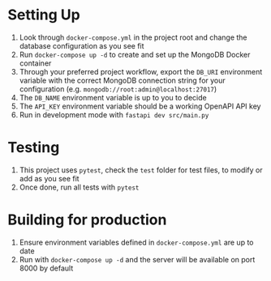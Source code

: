 # Setting Up

1. Look through `docker-compose.yml` in the project root and change the database configuration as you see fit
2. Run `docker-compose up -d` to create and set up the MongoDB Docker container
3. Through your preferred project workflow, export the `DB_URI` environment variable with the correct MongoDB connection string for your configuration (e.g. `mongodb://root:admin@localhost:27017`)
4. The `DB_NAME` environment variable is up to you to decide
5. The `API_KEY` environment variable should be a working OpenAPI API key
5. Run in development mode with `fastapi dev src/main.py`

# Testing

1. This project uses `pytest`, check the `test` folder for test files, to modify or add as you see fit
2. Once done, run all tests with `pytest`

# Building for production

1. Ensure environment variables defined in `docker-compose.yml` are up to date
2. Run with `docker-compose up -d` and the server will be available on port 8000 by default